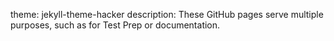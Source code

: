 theme: jekyll-theme-hacker
description: These GitHub pages serve multiple purposes, such as for Test Prep or documentation.
